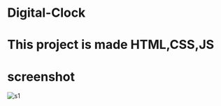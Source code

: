 # Digital-Clock
# This project is made HTML,CSS,JS
# screenshot
![s1](https://user-images.githubusercontent.com/110556831/182922662-77b64462-5666-43fc-b020-2cc702382d7e.jpg)
